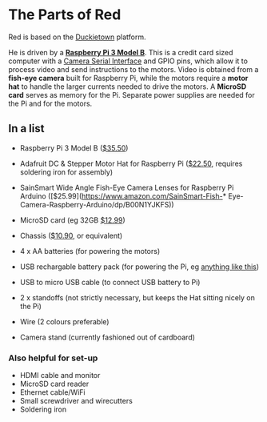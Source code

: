 # The Parts of Red

Red is based on the [Duckietown](http://duckietown.mit.edu/) platform.

He is driven by a [**Raspberry Pi 3 Model B**](https://www.raspberrypi.org/products/raspberry-pi-3-model-b/). This is a credit card sized computer with a [Camera Serial Interface](https://en.wikipedia.org/wiki/Camera_Serial_Interface) and GPIO pins, which allow it to process video and send instructions to the motors. Video is obtained from a **fish-eye camera** built for Raspberry Pi, while the motors require a **motor hat** to handle the larger currents needed to drive the motors. A **MicroSD card** serves as memory for the Pi. Separate power supplies are needed for the Pi and for the motors.


## In a list

* Raspberry Pi 3 Model B ([$35.50](https://www.amazon.com/Raspberry-Model-A1-2GHz-64-bit-quad-core/dp/B01CD5VC92))
* Adafruit DC & Stepper Motor Hat for Raspberry Pi ([$22.50](https://www.adafruit.com/product/2348), requires soldering iron for assembly)
* SainSmart Wide Angle Fish-Eye Camera Lenses for Raspberry Pi Arduino ([$25.99](https://www.amazon.com/SainSmart-Fish-* Eye-Camera-Raspberry-Arduino/dp/B00N1YJKFS))
* MicroSD card (eg 32GB [$12.99](https://www.amazon.com/Samsung-MicroSD-Adapter-MB-ME32GA-AM/dp/B06XWN9Q99/))

* Chassis ([$10.90](https://www.amazon.com/Laqiya-Chassis-Encoder-Battery-Arduino/dp/B01MTA1Q8U/), or equivalent)
* 4 x AA batteries (for powering the motors) 
* USB rechargable battery pack (for powering the Pi, eg [anything like this](https://www.amazon.com/gp/product/B00DTXA578/))
* USB to micro USB cable (to connect USB battery to Pi)
* 2 x standoffs (not strictly necessary, but keeps the Hat sitting nicely on the Pi)
* Wire (2 colours preferable)
* Camera stand (currently fashioned out of cardboard)

### Also helpful for set-up
* HDMI cable and monitor
* MicroSD card reader
* Ethernet cable/WiFi
* Small screwdriver and wirecutters
* Soldering iron
